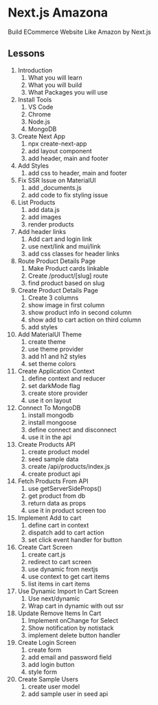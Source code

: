 # Next.js Amazona

Build ECommerce Website Like Amazon by Next.js

## Lessons

1. Introduction
   1. What you will learn
   2. What you will build
   3. What Packages you will use
2. Install Tools
   1. VS Code
   2. Chrome
   3. Node.js
   4. MongoDB
3. Create Next App
   1. npx create-next-app
   2. add layout component
   3. add header, main and footer
4. Add Styles
   1. add css to header, main and footer
5. Fix SSR Issue on MaterialUI
   1. add \_documents.js
   2. add code to fix styling issue
6. List Products
   1. add data.js
   2. add images
   3. render products
7. Add header links
   1. Add cart and login link
   2. use next/link and mui/link
   3. add css classes for header links
8. Route Product Details Page
   1. Make Product cards linkable
   2. Create /product/[slug] route
   3. find product based on slug
9. Create Product Details Page
   1. Create 3 columns
   2. show image in first column
   3. show product info in second column
   4. show add to cart action on third column
   5. add styles
10. Add MaterialUI Theme
    1. create theme
    2. use theme provider
    3. add h1 and h2 styles
    4. set theme colors
11. Create Application Context
    1. define context and reducer
    2. set darkMode flag
    3. create store provider
    4. use it on layout
12. Connect To MongoDB
    1. install mongodb
    2. install mongoose
    3. define connect and disconnect
    4. use it in the api
13. Create Products API
    1. create product model
    2. seed sample data
    3. create /api/products/index.js
    4. create product api
14. Fetch Products From API
    1. use getServerSideProps()
    2. get product from db
    3. return data as props
    4. use it in product screen too
15. Implement Add to cart
    1. define cart in context
    2. dispatch add to cart action
    3. set click event handler for button
16. Create Cart Screen
    1. create cart.js
    2. redirect to cart screen
    3. use dynamic from nextjs
    4. use context to get cart items
    5. list items in cart items
17. Use Dynamic Import In Cart Screen
    1. Use next/dynamic
    2. Wrap cart in dynamic with out ssr
18. Update Remove Items In Cart
    1. Implement onChange for Select
    2. Show notification by notistack
    3. implement delete button handler
19. Create Login Screen
    1. create form
    2. add email and password field
    3. add login button
    4. style form
20. Create Sample Users
    1. create user model
    2. add sample user in seed api
